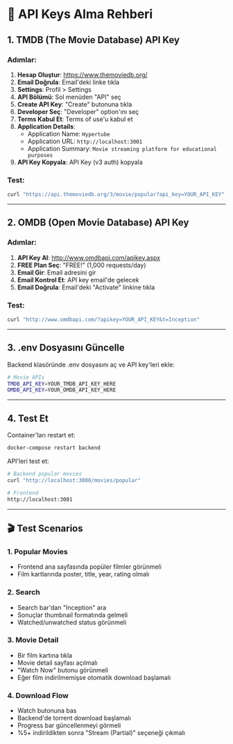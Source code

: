 # 🔑 API Keys Alma Rehberi

## 1. TMDB (The Movie Database) API Key

### Adımlar:
1. **Hesap Oluştur**: https://www.themoviedb.org/ 
2. **Email Doğrula**: Email'deki linke tıkla
3. **Settings**: Profil > Settings
4. **API Bölümü**: Sol menüden "API" seç
5. **Create API Key**: "Create" butonuna tıkla
6. **Developer Seç**: "Developer" option'ını seç
7. **Terms Kabul Et**: Terms of use'u kabul et
8. **Application Details**:
   - Application Name: `Hypertube`
   - Application URL: `http://localhost:3001`
   - Application Summary: `Movie streaming platform for educational purposes`
9. **API Key Kopyala**: API Key (v3 auth) kopyala

### Test:
```bash
curl "https://api.themoviedb.org/3/movie/popular?api_key=YOUR_API_KEY"
```

---

## 2. OMDB (Open Movie Database) API Key

### Adımlar:
1. **API Key Al**: http://www.omdbapi.com/apikey.aspx
2. **FREE Plan Seç**: "FREE!" (1,000 requests/day)
3. **Email Gir**: Email adresini gir
4. **Email Kontrol Et**: API key email'de gelecek
5. **Email Doğrula**: Email'deki "Activate" linkine tıkla

### Test:
```bash
curl "http://www.omdbapi.com/?apikey=YOUR_API_KEY&t=Inception"
```

---

## 3. .env Dosyasını Güncelle

Backend klasöründe .env dosyasını aç ve API key'leri ekle:

```bash
# Movie APIs
TMDB_API_KEY=YOUR_TMDB_API_KEY_HERE
OMDB_API_KEY=YOUR_OMDB_API_KEY_HERE
```

---

## 4. Test Et

Container'ları restart et:
```bash
docker-compose restart backend
```

API'leri test et:
```bash
# Backend popular movies
curl "http://localhost:3000/movies/popular"

# Frontend
http://localhost:3001
```

---

## 🎬 Test Scenarios

### 1. Popular Movies
- Frontend ana sayfasında popüler filmler görünmeli
- Film kartlarında poster, title, year, rating olmalı

### 2. Search
- Search bar'dan "Inception" ara
- Sonuçlar thumbnail formatında gelmeli
- Watched/unwatched status görünmeli

### 3. Movie Detail
- Bir film kartına tıkla
- Movie detail sayfası açılmalı
- "Watch Now" butonu görünmeli
- Eğer film indirilmemişse otomatik download başlamalı

### 4. Download Flow
- Watch butonuna bas
- Backend'de torrent download başlamalı
- Progress bar güncellenmeyi görmeli
- %5+ indirildikten sonra "Stream (Partial)" seçeneği çıkmalı